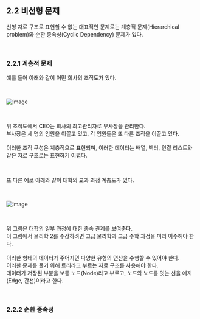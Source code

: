 ## 2.2 비선형 문제
선형 자료 구조로 표현할 수 없는 대표적인 문제로는 계층적 문제(Hierarchical problem)와 순환 종속성(Cyclic Dependency) 문제가 있다.

<br>

### 2.2.1 계층적 문제
예를 들어 아래와 같이 어떤 회사의 조직도가 있다.

<br>

![image](https://github.com/JeHeeYu/Book-Reviews/assets/87363461/f9f8e830-26ae-4d56-83f8-67ebf0810c3e)


<br>

위 조직도에서 CEO는 회사의 최고관리자로 부사장을 관리한다.
<br>
부사장은 세 명의 임원을 이끌고 있고, 각 임원들은 또 다른 조직을 이끌고 있다.
<br>
<br>
이러한 조직 구성은 계층적으로 표현되며, 이러한 데이터는 배열, 벡터, 연결 리스트와 같은 자료 구조로는 표현하기 어렵다.

<br>

또 다른 예로 아래와 같이 대학의 교과 과정 계층도가 있다.

<br>

![image](https://github.com/JeHeeYu/Book-Reviews/assets/87363461/0a1184ad-385e-4178-b02c-5a977e8f9961)

<br>

위 그림은 대학의 일부 과정에 대한 종속 관계를 보여준다.
<br>
이 그림에서 물리학 2를 수강하려면 고급 물리학과 고급 수학 과정을 미리 이수해야 한다.
<br>
<br>
이러한 형태의 데이터가 주어지면 다양한 유형의 연산을 수행할 수 있어야 한다.
<br>
이러한 문제를 풀기 위해 트리라고 부르는 자료 구조를 사용해야 한다.
<br>
데이터가 저장된 부분을 보통 노드(Node)라고 부르고, 노드와 노드를 잇는 선을 에지(Edge, 간선)이라고 한다.

<br>


### 2.2.2 순환 종속성
